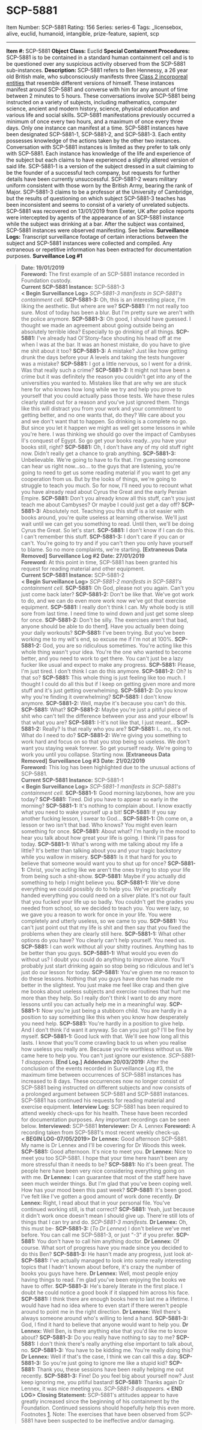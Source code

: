 # SCP-5881
Item Number: SCP-5881
Rating: 156
Series: series-6
Tags: _licensebox, alive, euclid, humanoid, intangible, prize-feature, sapient, scp

---

  
**Item #:** SCP-5881 
**Object Class:** Euclid
**Special Containment Procedures:** SCP-5881 is to be contained in a standard human containment cell and is to be questioned over any suspicious activity observed from the SCP-5881 sub-instances.
**Description:** SCP-5881 refers to Ben Hennessy, a 26 year old British male, who subconsciously manifests three [Class 2 incorporeal entities](http://scp-wiki.wikidot.com/scp-1337) that resemble different versions of himself. These instances manifest around SCP-5881 and converse with him for any amount of time between 2 minutes to 5 hours. These conversations involve SCP-5881 being instructed on a variety of subjects, including mathematics, computer science, ancient and modern history, science, physical education and various life and social skills. SCP-5881 manifestations previously occurred a minimum of once every two hours, and a maximum of once every three days. Only one instance can manifest at a time.
SCP-5881 instances have been designated SCP-5881-1, SCP-5881-2, and SCP-5881-3. Each entity possesses knowledge of the actions taken by the other two instances. Conversation with SCP-5881 instances is limited as they prefer to talk only with SCP-5881. Each instance has knowledge of the life and experience of the subject but each claims to have experienced a slightly altered version of said life. SCP-5881-1 is a version of the subject dressed in a suit claiming to be the founder of a successful tech company, but requests for further details have been currently unsuccessful. SCP-5881-2 wears military uniform consistent with those worn by the British Army, bearing the rank of Major. SCP-5881-3 claims to be a professor at the University of Cambridge, but the results of questioning on which subject SCP-5881-3 teaches has been inconsistent and seems to consist of a variety of unrelated subjects.
SCP-5881 was recovered on 13/01/2019 from Exeter, UK after police reports were intercepted by agents of the appearance of an SCP-5881 instance while the subject was drinking at a bar. After the subject was contained, SCP-5881 instances were observed manifesting. See below.
**Surveillance Logs:** Transcript surveillance footage of certain interactions between the subject and SCP-5881 instances were collected and compiled. Any extraneous or repetitive information has been extracted for documentation purposes.
**Surveillance Log #1**
> **Date: 19/01/2019**  
>  **Foreword:** The first example of an SCP-5881 instance recorded in Foundation custody.  
>  **Current SCP-5881 Instance:** SCP-5881-3  
>  **< Begin Surveillance Log>**
> _SCP-5881-3 manifests in SCP-5881's containment cell._
> **SCP-5881-3:** Oh, this is an interesting place, I'm liking the aesthetic. But where are we?
> **SCP-5881:** I'm not really too sure. Most of today has been a blur. But I'm pretty sure we aren't with the police anymore.
> **SCP-5881-3:** Oh good, I should have guessed. I thought we made an agreement about going outside being an absolutely terrible idea? Especially to go drinking of all things.
> **SCP-5881:** I've already had Ol'Stony-face shouting his head off at me when I was at the bar. It was an honest mistake, do you have to give me shit about it too?
> **SCP-5881-3:** A mistake? Just like how getting drunk the days before your A levels and taking the tests hungover was a mistake?
> **SCP-5881:** I got a little nervous, so I went for a drink. Was that really such a crime?
> **SCP-5881-3:** It might not have been a crime but it was definitely the reason you couldn't get into any of the universities you wanted to. Mistakes like that are why we are stuck here for who knows how long while we try and help you prove to yourself that you could actually pass those tests. We have these rules clearly stated out for a reason and you've just ignored them. Things like this will distract you from your work and your commitment to getting better, and no one wants that, do they? We care about you and we don't want that to happen. So drinking is a complete no go. But since you let it happen we might as well get some lessons in while you're here. I was thinking we should go over the impact of Cambyses II's conquest of Egypt. So go get your books ready…you have your books still, right?
> **SCP-5881:** Oh, I don't have any of my old stuff right now. Didn't really get a chance to grab anything.
> **SCP-5881-3:** Unbelievable. We're going to have to fix that. I'm guessing someone can hear us right now…so… to the guys that are listening, you're going to need to get us some reading material if you want to get any cooperation from us. But by the looks of things, we're going to struggle to teach you much. So for now, I'll need you to recount what you have already read about Cyrus the Great and the early Persian Empire.
> **SCP-5881:** Don't you already know all this stuff, can't you just teach me about Cambyses? Or maybe I could just get a day off?
> **SCP-5881-3:** Absolutely not. Teaching you this stuff is a lot easier with books around, you're quite useless at learning otherwise. We'll just wait until we can get you something to read. Until then, we'll be doing Cyrus the Great. So let's start.
> **SCP-5881:** I don't know if I can do this. I can't remember this stuff.
> **SCP-5881-3:** I don't care if you can or can't. You're going to try and if you can't then you only have yourself to blame. So no more complaints, we're starting.
> **[Extraneous Data Removed]**
**Surveillance Log #2**
> **Date: 27/01/2019**  
>  **Foreword:** At this point in time, SCP-5881 has been granted his request for reading material and other equipment.  
>  **Current SCP-5881 Instance:** SCP-5881-2  
>  **< Begin Surveillance Log>**
> _SCP-5881-2 manifests in SCP-5881's containment cell._
> **SCP-5881:** Oh God, please not you again. Can't you just come back later?
> **SCP-5881-2:** Don't be like that. We've got work to do, and we can do even more work now we've got that exercise equipment.
> **SCP-5881:** I really don't think I can. My whole body is still sore from last time. I need time to wind down and just get some sleep for once.
> **SCP-5881-2:** Don't be silly. The exercises aren't that bad, anyone should be able to do them[1](javascript:;). Have you actually been doing your daily workouts?
> **SCP-5881:** I've been trying. But you've been working me to my wit's end, so excuse me if I'm not at 100%.
> **SCP-5881-2:** God, you are so ridiculous sometimes. You're acting like this whole thing wasn't your idea. You're the one who wanted to become better, and you need to work to get there. You can't just be a lazy fucker like usual and expect to make any progress.
> **SCP-5881:** Please, I'm just tired. I don't think I can do this anymore.
> **SCP-5881-2:** Oh? Is that so?
> **SCP-5881:** This whole thing is just feeling like too much. I thought I could do all this but if I keep on getting given more and more stuff and it's just getting overwhelming.
> **SCP-5881-2:** Do you know why you're finding it overwhelming?
> **SCP-5881:** I don't know anymore.
> **SCP-5881-2:** Well, maybe it's because you can't do this.
> **SCP-5881:** What?
> **SCP-5881-2:** Maybe you're just a pitiful piece of shit who can't tell the difference between your ass and your elbow! Is that what you are?
> **SCP-5881:** I-It's not like that, I just meant…
> **SCP-5881-2:** Really? Is that really who you are?
> **SCP-5881:** I… no, it's not. What do I need to do?
> **SCP-5881-2:** We're giving you something to work hard and focus on so that you stop being so useless. We don't want you staying weak forever. So get yourself ready. We're going to work you until you collapse. Starting now.
> **[Extraneous Data Removed]**
**Surveillance Log #3**
> **Date: 21/02/2019**  
>  **Foreword:** This log has been highlighted due to the unusual actions of SCP-5881.  
>  **Current SCP-5881 Instance:** SCP-5881-1  
>  **< Begin Surveillance Log>**
> _SCP-5881-1 manifests in SCP-5881's containment cell._
> **SCP-5881-1:** Good morning lazybones, how are you today?
> **SCP-5881:** Tired. Did you have to appear so early in the morning?
> **SCP-5881-1:** It's nothing to complain about. I know exactly what you need to wake yourself up a bit!
> **SCP-5881:** If you say another fucking lesson, I swear to God…
> **SCP-5881-1:** Oh come on, a lesson or two isn't that bad. Who knows? You might even learn something for once.
> **SCP-5881:** About what? I'm hardly in the mood to hear you talk about how great your life is going. I think I'll pass for today.
> **SCP-5881-1:** What's wrong with me talking about my life a little? It's better than talking about you and your tragic backstory while you wallow in misery.
> **SCP-5881:** Is it that hard for you to believe that someone would want you to shut up for once?
> **SCP-5881-1:** Christ, you're acting like we aren't the ones trying to stop your life from being such a shit-show.
> **SCP-5881:** Maybe if you actually did something to help I might believe you.
> **SCP-5881-1:** We've done everything we could possibly do to help you. We've practically handed everything you could need on a silver plate. It's not our fault that you fucked your life up so badly. You couldn't get the grades you needed from school, so we decided to teach you. You were lazy, so we gave you a reason to work for once in your life. You were completely and utterly useless, so we came to you.
> **SCP-5881:** You can't just point out that my life is shit and then say that you fixed the problems when they are clearly still here.
> **SCP-5881-1:** What other options do you have? You clearly can't help yourself. You need us.
> **SCP-5881:** I can work without all your shitty routines. Anything has to be better than you guys.
> **SCP-5881-1:** What would you even do without us? I doubt you could do anything to improve alone. You'll probably just start drinking again so stop being so ridiculous and let's just do our lesson for today.
> **SCP-5881:** You've given me no reason to do these lessons. Nothing that you guys have done has made me better in the slightest. You just make me feel like crap and then give me books about useless subjects and exercise routines that hurt me more than they help. So I really don't think I want to do any more lessons until you can actually help me in a meaningful way.
> **SCP-5881-1:** Now you're just being a stubborn child. You are hardly in a position to say something like this when you know how desperately you need help.
> **SCP-5881:** You're hardly in a position to give help. And I don't think I'd want it anyway. So can you just go? I'll be fine by myself.
> **SCP-5881-1:** Good luck with that. We'll see how long all this lasts. I know that you'll come crawling back to us when you realise how useless you really are. Because you're worthless without us. We came here to help you. You can't just ignore our existence.
> _SCP-5881-1 disappears._
> **[End Log.]**
**Addendum 20/03/2019:** After the conclusion of the events recorded in Surveillance Log #3, the maximum time between occurrences of SCP-5881 instances has increased to 8 days. These occurrences now no longer consist of SCP-5881 being instructed on different subjects and now consists of a prolonged argument between SCP-5881 and SCP-5881 instances. SCP-5881 has continued his requests for reading material and exercise equipment.
**Interview Log:** SCP-5881 has been required to attend weekly check-ups for his health. These have been recorded for documentation purposes. Any important recordings can be seen below.
**Interviewed:** SCP-5881
**Interviewer:** Dr A. Lennex
**Foreword:** A recording taken from SCP-5881's most recent weekly check-up.  
**< BEGIN LOG-07/05/2019>**
**Dr Lennex:** Good afternoon SCP-5881. My name is Dr Lennex and I'll be covering for Dr Woods this week.
**SCP-5881:** Good afternoon. It's nice to meet you.
**Dr Lennex:** Nice to meet you too SCP-5881. I hope that your time here hasn't been any more stressful than it needs to be?
**SCP-5881:** No it's been great. The people here have been very nice considering everything going on with me.
**Dr Lennex:** I can guarantee that most of the staff here have seen much weirder things. But I'm glad that you've been coping well. How has your mood been this past week?
**SCP-5881:** It's been good. I've felt like I've gotten a good amount of work done recently.
**Dr Lennex:** Right, I read about that in your personal file. You've continued working still, is that correct?
**SCP-5881:** Yeah, just because it didn't work once doesn't mean I should give up. There're still lots of things that I can try and do.
_SCP-5881-3 manifests._
**Dr Lennex:** Oh, this must be-
**SCP-5881-3:** (_To Dr Lennex_) I don't believe we've met before. You can call me SCP-5881-3, or just "-3" if you prefer.
**SCP-5881:** You don't have to call him anything doctor.
**Dr Lennex:** Of course. What sort of progress have you made since you decided to do this Ben?
**SCP-5881-3:** He hasn't made any progress, just look at-
**SCP-5881:** I've actually managed to look into some really interesting topics that I hadn't known about before, it's crazy the number of books you guys have here.
**Dr Lennex:** Well, most people enjoy having things to read. I'm glad you've been enjoying the books we have to offer.
**SCP-5881-3:** He's barely literate in the first place. I doubt he could notice a good book if it slapped him across his face.
**SCP-5881:** I think there are enough books here to last me a lifetime. I would have had no idea where to even start if there weren't people around to point me in the right direction.
**Dr Lennex:** Well there's always someone around who's willing to lend a hand.
**SCP-5881-3:** God, I find it hard to believe that anyone would want to help you.
**Dr Lennex:** Well Ben, is there anything else that you'd like me to know about?
**SCP-5881-3:** Do you really have nothing to say to me?
**SCP-5881:** I don't think there's really anything else important to talk about, no.
**SCP-5881-3:** You have to be kidding me. You're really doing this?
**Dr Lennex:** Well if that's the case, I think we can call this a day.
**SCP-5881-3:** So you're just going to ignore me like a stupid kid?
**SCP-5881:** Thank you, these sessions have been really helping me out recently.
**SCP-5881-3:** Fine! Do you feel big about yourself now? Just keep ignoring me, you pitiful bastard!
**SCP-5881:** Thanks again Dr Lennex, it was nice meeting you.
_SCP-5881-3 disappears._
**< END LOG>**
**Closing Statement:** SCP-5881's attitudes appear to have greatly increased since the beginning of his containment by the Foundation. Continued sessions should hopefully help this even more.
Footnotes
[1](javascript:;). Note: The exercises that have been observed from SCP-5881 have been suspected to be ineffective and/or damaging.